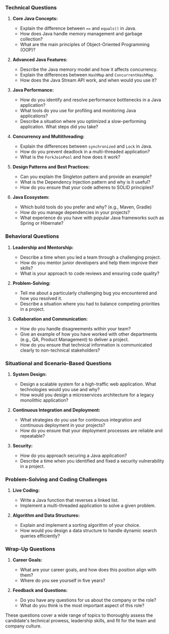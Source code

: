 ### Technical Questions
1. **Core Java Concepts:**
   - Explain the difference between `==` and `equals()` in Java.
   - How does Java handle memory management and garbage collection?
   - What are the main principles of Object-Oriented Programming (OOP)?

2. **Advanced Java Features:**
   - Describe the Java memory model and how it affects concurrency.
   - Explain the differences between `HashMap` and `ConcurrentHashMap`.
   - How does the Java Stream API work, and when would you use it?

3. **Java Performance:**
   - How do you identify and resolve performance bottlenecks in a Java application?
   - What tools do you use for profiling and monitoring Java applications?
   - Describe a situation where you optimized a slow-performing application. What steps did you take?

4. **Concurrency and Multithreading:**
   - Explain the differences between `synchronized` and `Lock` in Java.
   - How do you prevent deadlock in a multi-threaded application?
   - What is the `ForkJoinPool` and how does it work?

5. **Design Patterns and Best Practices:**
   - Can you explain the Singleton pattern and provide an example?
   - What is the Dependency Injection pattern and why is it useful?
   - How do you ensure that your code adheres to SOLID principles?

6. **Java Ecosystem:**
   - Which build tools do you prefer and why? (e.g., Maven, Gradle)
   - How do you manage dependencies in your projects?
   - What experience do you have with popular Java frameworks such as Spring or Hibernate?

### Behavioral Questions
1. **Leadership and Mentorship:**
   - Describe a time when you led a team through a challenging project.
   - How do you mentor junior developers and help them improve their skills?
   - What is your approach to code reviews and ensuring code quality?

2. **Problem-Solving:**
   - Tell me about a particularly challenging bug you encountered and how you resolved it.
   - Describe a situation where you had to balance competing priorities in a project.

3. **Collaboration and Communication:**
   - How do you handle disagreements within your team?
   - Give an example of how you have worked with other departments (e.g., QA, Product Management) to deliver a project.
   - How do you ensure that technical information is communicated clearly to non-technical stakeholders?

### Situational and Scenario-Based Questions
1. **System Design:**
   - Design a scalable system for a high-traffic web application. What technologies would you use and why?
   - How would you design a microservices architecture for a legacy monolithic application?

2. **Continuous Integration and Deployment:**
   - What strategies do you use for continuous integration and continuous deployment in your projects?
   - How do you ensure that your deployment processes are reliable and repeatable?

3. **Security:**
   - How do you approach securing a Java application?
   - Describe a time when you identified and fixed a security vulnerability in a project.

### Problem-Solving and Coding Challenges
1. **Live Coding:**
   - Write a Java function that reverses a linked list.
   - Implement a multi-threaded application to solve a given problem.

2. **Algorithm and Data Structures:**
   - Explain and implement a sorting algorithm of your choice.
   - How would you design a data structure to handle dynamic search queries efficiently?

### Wrap-Up Questions
1. **Career Goals:**
   - What are your career goals, and how does this position align with them?
   - Where do you see yourself in five years?

2. **Feedback and Questions:**
   - Do you have any questions for us about the company or the role?
   - What do you think is the most important aspect of this role?

These questions cover a wide range of topics to thoroughly assess the candidate's technical prowess, leadership skills, and fit for the team and company culture.
